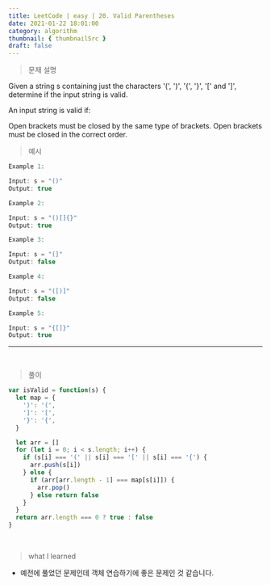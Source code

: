 ```yaml
---
title: LeetCode | easy | 20. Valid Parentheses
date: 2021-01-22 18:01:00
category: algorithm
thumbnail: { thumbnailSrc }
draft: false
---
```


> 문제 설명

Given a string s containing just the characters '(', ')', '{', '}', '[' and ']', determine if the input string is valid.

An input string is valid if:

Open brackets must be closed by the same type of brackets.
Open brackets must be closed in the correct order.

> 예시

```js
Example 1:

Input: s = "()"
Output: true

Example 2:

Input: s = "()[]{}"
Output: true

Example 3:

Input: s = "(]"
Output: false

Example 4:

Input: s = "([)]"
Output: false

Example 5:

Input: s = "{[]}"
Output: true
```

---

<br>

> 풀이

```js
var isValid = function(s) {
  let map = {
    ')': '(',
    ']': '[',
    '}': '{',
  }

  let arr = []
  for (let i = 0; i < s.length; i++) {
    if (s[i] === '(' || s[i] === '[' || s[i] === '{') {
      arr.push(s[i])
    } else {
      if (arr[arr.length - 1] === map[s[i]]) {
        arr.pop()
      } else return false
    }
  }
  return arr.length === 0 ? true : false
}
```

<br>

> what I learned

- 예전에 풀었던 문제인데 객체 연습하기에 좋은 문제인 것 같습니다.
